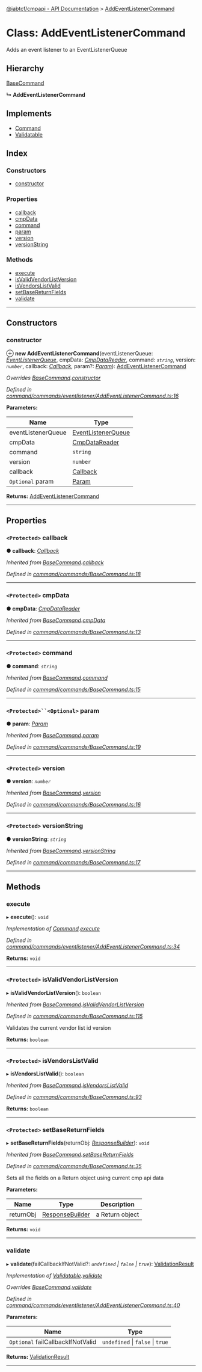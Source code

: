 [@iabtcf/cmpapi - API Documentation](../README.md) > [AddEventListenerCommand](../classes/addeventlistenercommand.md)

# Class: AddEventListenerCommand

Adds an event listener to an EventListenerQueue

## Hierarchy

 [BaseCommand](basecommand.md)

**↳ AddEventListenerCommand**

## Implements

* [Command](../interfaces/command.md)
* [Validatable](../interfaces/validatable.md)

## Index

### Constructors

* [constructor](addeventlistenercommand.md#constructor)

### Properties

* [callback](addeventlistenercommand.md#callback)
* [cmpData](addeventlistenercommand.md#cmpdata)
* [command](addeventlistenercommand.md#command)
* [param](addeventlistenercommand.md#param)
* [version](addeventlistenercommand.md#version)
* [versionString](addeventlistenercommand.md#versionstring)

### Methods

* [execute](addeventlistenercommand.md#execute)
* [isValidVendorListVersion](addeventlistenercommand.md#isvalidvendorlistversion)
* [isVendorsListValid](addeventlistenercommand.md#isvendorslistvalid)
* [setBaseReturnFields](addeventlistenercommand.md#setbasereturnfields)
* [validate](addeventlistenercommand.md#validate)

---

## Constructors

<a id="constructor"></a>

###  constructor

⊕ **new AddEventListenerCommand**(eventListenerQueue: *[EventListenerQueue](eventlistenerqueue.md)*, cmpData: *[CmpDataReader](../interfaces/cmpdatareader.md)*, command: *`string`*, version: *`number`*, callback: *[Callback](callback.md)*, param?: *[Param](../#param)*): [AddEventListenerCommand](addeventlistenercommand.md)

*Overrides [BaseCommand](basecommand.md).[constructor](basecommand.md#constructor)*

*Defined in [command/commands/eventlistener/AddEventListenerCommand.ts:16](https://github.com/chrispaterson/iabtcf/blob/a518601/modules/cmpapi/src/command/commands/eventlistener/AddEventListenerCommand.ts#L16)*

**Parameters:**

| Name | Type |
| ------ | ------ |
| eventListenerQueue | [EventListenerQueue](eventlistenerqueue.md) |
| cmpData | [CmpDataReader](../interfaces/cmpdatareader.md) |
| command | `string` |
| version | `number` |
| callback | [Callback](callback.md) |
| `Optional` param | [Param](../#param) |

**Returns:** [AddEventListenerCommand](addeventlistenercommand.md)

___

## Properties

<a id="callback"></a>

### `<Protected>` callback

**● callback**: *[Callback](callback.md)*

*Inherited from [BaseCommand](basecommand.md).[callback](basecommand.md#callback)*

*Defined in [command/commands/BaseCommand.ts:18](https://github.com/chrispaterson/iabtcf/blob/a518601/modules/cmpapi/src/command/commands/BaseCommand.ts#L18)*

___
<a id="cmpdata"></a>

### `<Protected>` cmpData

**● cmpData**: *[CmpDataReader](../interfaces/cmpdatareader.md)*

*Inherited from [BaseCommand](basecommand.md).[cmpData](basecommand.md#cmpdata)*

*Defined in [command/commands/BaseCommand.ts:13](https://github.com/chrispaterson/iabtcf/blob/a518601/modules/cmpapi/src/command/commands/BaseCommand.ts#L13)*

___
<a id="command"></a>

### `<Protected>` command

**● command**: *`string`*

*Inherited from [BaseCommand](basecommand.md).[command](basecommand.md#command)*

*Defined in [command/commands/BaseCommand.ts:15](https://github.com/chrispaterson/iabtcf/blob/a518601/modules/cmpapi/src/command/commands/BaseCommand.ts#L15)*

___
<a id="param"></a>

### `<Protected>``<Optional>` param

**● param**: *[Param](../#param)*

*Inherited from [BaseCommand](basecommand.md).[param](basecommand.md#param)*

*Defined in [command/commands/BaseCommand.ts:19](https://github.com/chrispaterson/iabtcf/blob/a518601/modules/cmpapi/src/command/commands/BaseCommand.ts#L19)*

___
<a id="version"></a>

### `<Protected>` version

**● version**: *`number`*

*Inherited from [BaseCommand](basecommand.md).[version](basecommand.md#version)*

*Defined in [command/commands/BaseCommand.ts:16](https://github.com/chrispaterson/iabtcf/blob/a518601/modules/cmpapi/src/command/commands/BaseCommand.ts#L16)*

___
<a id="versionstring"></a>

### `<Protected>` versionString

**● versionString**: *`string`*

*Inherited from [BaseCommand](basecommand.md).[versionString](basecommand.md#versionstring)*

*Defined in [command/commands/BaseCommand.ts:17](https://github.com/chrispaterson/iabtcf/blob/a518601/modules/cmpapi/src/command/commands/BaseCommand.ts#L17)*

___

## Methods

<a id="execute"></a>

###  execute

▸ **execute**(): `void`

*Implementation of [Command](../interfaces/command.md).[execute](../interfaces/command.md#execute)*

*Defined in [command/commands/eventlistener/AddEventListenerCommand.ts:34](https://github.com/chrispaterson/iabtcf/blob/a518601/modules/cmpapi/src/command/commands/eventlistener/AddEventListenerCommand.ts#L34)*

**Returns:** `void`

___
<a id="isvalidvendorlistversion"></a>

### `<Protected>` isValidVendorListVersion

▸ **isValidVendorListVersion**(): `boolean`

*Inherited from [BaseCommand](basecommand.md).[isValidVendorListVersion](basecommand.md#isvalidvendorlistversion)*

*Defined in [command/commands/BaseCommand.ts:115](https://github.com/chrispaterson/iabtcf/blob/a518601/modules/cmpapi/src/command/commands/BaseCommand.ts#L115)*

Validates the current vendor list id version

**Returns:** `boolean`

___
<a id="isvendorslistvalid"></a>

### `<Protected>` isVendorsListValid

▸ **isVendorsListValid**(): `boolean`

*Inherited from [BaseCommand](basecommand.md).[isVendorsListValid](basecommand.md#isvendorslistvalid)*

*Defined in [command/commands/BaseCommand.ts:93](https://github.com/chrispaterson/iabtcf/blob/a518601/modules/cmpapi/src/command/commands/BaseCommand.ts#L93)*

**Returns:** `boolean`

___
<a id="setbasereturnfields"></a>

### `<Protected>` setBaseReturnFields

▸ **setBaseReturnFields**(returnObj: *[ResponseBuilder](responsebuilder.md)*): `void`

*Inherited from [BaseCommand](basecommand.md).[setBaseReturnFields](basecommand.md#setbasereturnfields)*

*Defined in [command/commands/BaseCommand.ts:35](https://github.com/chrispaterson/iabtcf/blob/a518601/modules/cmpapi/src/command/commands/BaseCommand.ts#L35)*

Sets all the fields on a Return object using current cmp api data

**Parameters:**

| Name | Type | Description |
| ------ | ------ | ------ |
| returnObj | [ResponseBuilder](responsebuilder.md) |  a Return object |

**Returns:** `void`

___
<a id="validate"></a>

###  validate

▸ **validate**(failCallbackIfNotValid?: *`undefined` \| `false` \| `true`*): [ValidationResult](../interfaces/validationresult.md)

*Implementation of [Validatable](../interfaces/validatable.md).[validate](../interfaces/validatable.md#validate)*

*Overrides [BaseCommand](basecommand.md).[validate](basecommand.md#validate)*

*Defined in [command/commands/eventlistener/AddEventListenerCommand.ts:40](https://github.com/chrispaterson/iabtcf/blob/a518601/modules/cmpapi/src/command/commands/eventlistener/AddEventListenerCommand.ts#L40)*

**Parameters:**

| Name | Type |
| ------ | ------ |
| `Optional` failCallbackIfNotValid | `undefined` \| `false` \| `true` |

**Returns:** [ValidationResult](../interfaces/validationresult.md)

___

